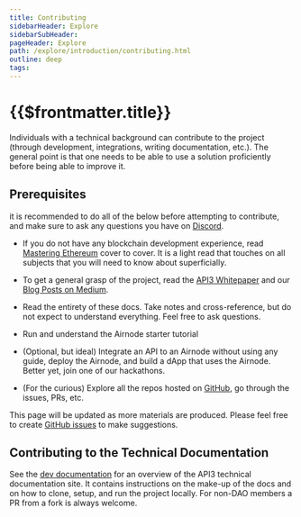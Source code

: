 ```yaml
---
title: Contributing
sidebarHeader: Explore
sidebarSubHeader:
pageHeader: Explore
path: /explore/introduction/contributing.html
outline: deep
tags:
---
```


<PageHeader/>

<SearchHighlight/>

# {{$frontmatter.title}}

Individuals with a technical background can contribute to the project (through
development, integrations, writing documentation, etc.). The general point is
that one needs to be able to use a solution proficiently before being able to
improve it.

## Prerequisites

it is recommended to do all of the below before attempting to contribute, and
make sure to ask any questions you have on
[Discord<ExternalLinkImage/>](https://discord.gg/qnRrcfnm5W).

- If you do not have any blockchain development experience, read
  [Mastering Ethereum<ExternalLinkImage/>](https://github.com/ethereumbook/ethereumbook)
  cover to cover. It is a light read that touches on all subjects that you will
  need to know about superficially.

- To get a general grasp of the project, read the
  <a href="/api3-whitepaper-v1.0.3.pdf" target="_api3-whitepaper">API3<ExternalLinkImage/>
  Whitepaper</a> and our
  [Blog Posts on Medium<ExternalLinkImage/>](https://medium.com/api3).

- Read the entirety of these docs. Take notes and cross-reference, but do not
  expect to understand everything. Feel free to ask questions.

- Run and understand the Airnode starter tutorial

- (Optional, but ideal) Integrate an API to an Airnode without using any guide,
  deploy the Airnode, and build a dApp that uses the Airnode. Better yet, join
  one of our hackathons.

- (For the curious) Explore all the repos hosted on
  [GitHub<ExternalLinkImage/>](https://github.com/api3dao), go through the
  issues, PRs, etc.

This page will be updated as more materials are produced. Please feel free to
create
[GitHub issues<ExternalLinkImage/>](https://github.com/api3dao/vitepress-docs/issues)
to make suggestions.

## Contributing to the Technical Documentation

See the [dev documentation](/dev/) for an overview of the API3 technical
documentation site. It contains instructions on the make-up of the docs and on
how to clone, setup, and run the project locally. For non-DAO members a PR from
a fork is always welcome.
